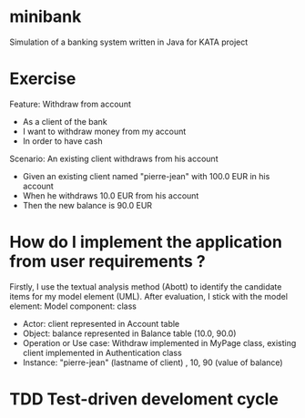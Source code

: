 # minibank
Simulation of a banking system written in Java for KATA project

# Exercise
Feature: Withdraw from account
  * As a client of the bank
  * I want to withdraw money from my account
  * In order to have cash

  Scenario: An existing client withdraws from his account
  * Given an existing client named "pierre-jean" with 100.0 EUR in his account
  * When he withdraws 10.0 EUR from his account
  * Then the new balance is 90.0 EUR

# How do I implement the application from user requirements ?
Firstly, I use the textual analysis method (Abott) to identify the candidate items for my model element (UML).
After evaluation, I stick with the model element:
Model component: class 
* Actor: client represented in Account table
* Object: balance represented in Balance table (10.0, 90.0)
* Operation or Use case: Withdraw implemented in MyPage class, existing client implemented in Authentication class
* Instance: "pierre-jean" (lastname of client) , 10, 90 (value of balance)

# TDD Test-driven develoment cycle




